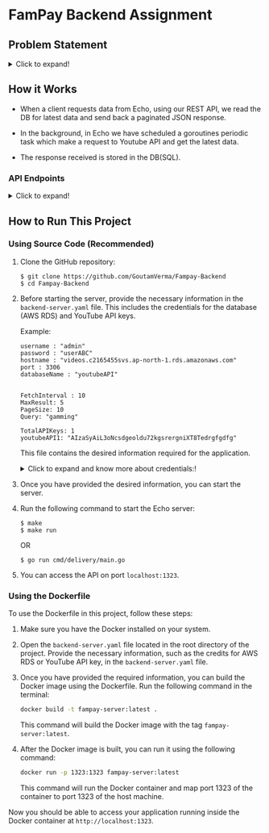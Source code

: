 # FamPay Backend Assignment

## Problem Statement

<details>
  <summary>Click to expand!</summary>

### Basic Requirements:

- Server should call the YouTube API continuously in background (async) with some interval (say 10 seconds) for fetching the latest videos for a predefined search query and should store the data of videos (specifically these fields - Video title, description, publishing datetime, thumbnails URLs and any other fields you require) in a database with proper indexes.
- A GET API which returns the stored video data in a paginated response sorted in descending order of published datetime.
- It should be scalable and optimised.

### Bonus Points:

- [x] Add support for supplying multiple API keys so that if quota is exhausted on one, it automatically uses the next available key.

- [x] Make a dashboard to view the stored videos with filters and sorting options (optional)

### Instructions:
- ou are free to choose any search query, for example: official, cricket, football etc. (choose something that has high frequency of video uploads)
- Try and keep your commit messages clean, and leave comments explaining what you are doing wherever it makes sense.
- Also try and use meaningful variable/function names, and maintain indentation and code style.
- Submission should have a `README` file containing instructions to run the server and test the API.
- Accepted language & Framework
    1. Python (DRF, Django, Flask, etc)
    2. GoLang
- Send your submission (Git repository) link at hiring@fampay.in

### Reference:
* [YouTube data v3 API](https://developers.google.com/youtube/v3/getting-started)
* [Search API reference](https://developers.google.com/youtube/v3/docs/search/list)
* To fetch the latest videos you need to specify these: ```type=video, order=date, publishedAfter=<SOME_DATE_TIME>```
Without publishedAfter, it will give you cached results which will be too old
</details>

## How it Works
- When a client requests data from Echo, using our REST API, we read the DB for latest data and send back a paginated JSON response.

- In the background, in Echo we have scheduled a goroutines periodic task which make a request to Youtube API and get the latest data.

- The response received is stored in the DB(SQL).

### API Endpoints
<details>
  <summary>Click to expand!</summary>

## Endpoints
  1. **Get Value**
     - Endpoint: `/v1/getVideos`
     - Method: `GET`
     - Parameters: `None`
     - Example: `curl -X GET "http://localhost:1323/v1/getVideos"`
     - Response: 
       ```json
        [{
            "title": "free fire dedicated to God sree RAM 🙏🙏🙏🙏🙏🙏🙏#SHORS # GAMMING #newsong",
            "description": "",
            "thumbnails": "https://i.ytimg.com/vi/r1Kfqj2mp2o/default.jpg",
            "published_at": "2024-01-25T03:33:02Z"
        },
        {
            "title": "Who else is playing in the fncs!! #fncs #tournament #fortnite #pc #gamming",
            "description": "",
            "thumbnails": "https://i.ytimg.com/vi/LGeDV7X2A50/default.jpg",
            "published_at": "2024-01-26T00:37:02Z"
        }]
       ```

  2. **Delete all data:**
     - Endpoint: `/v1/deleteVideos`
     - Method: `GET`
     - Parameters: `None`
     - Example: `curl -X GET "http://localhost:1323/v1/deleteVideos`
     - Response:
       ```json
       "Deleted"
       ```
</details>


## How to Run This Project

### Using Source Code (Recommended)

1. Clone the GitHub repository:
    ```
    $ git clone https://github.com/GoutamVerma/Fampay-Backend
    $ cd Fampay-Backend
    ```

2. Before starting the server, provide the necessary information in the `backend-server.yaml` file. This includes the credentials for the database (AWS RDS) and YouTube API keys. 

    Example:

    ```
    username : "admin"
    password : "userABC"
    hostname : "videos.c2165455svs.ap-north-1.rds.amazonaws.com"
    port : 3306 
    databaseName : "youtubeAPI"


    FetchInterval : 10
    MaxResult: 5
    PageSize: 10
    Query: "gamming"

    TotalAPIKeys: 1
    youtubeAPI1: "AIzaSyAiL3oNcsdgeoldu72kgsrergniXT8Tedrgfgdfg"
    ```

    This file contains the desired information required for the application.
    <details>
    <summary>Click to expand and know more about credentials:!</summary>
      
     
      - `username`: The username for the database connection.
      - `password`: The password for the database connection.
      - `hostname`: The hostname of the database server.
      - `port`: The port number for the database connection.
      - `databaseName`: The name of the database.
      
      Result based information:
      - `FetchInterval`: The time interval for fetching data.
      - `MaxResult`: The maximum number of results to fetch from YouTube.
      - `PageSize`: The size of each page for pagination.
      - `Query`: The search query for fetching specific data.
      
      YouTube API information:
      - `TotalAPIKeys`: The total number of API keys available.
      - `youtubeAPI1`: The first YouTube API key to be used.
    

    </details>
   


3. Once you have provided the desired information, you can start the server.

4. Run the following command to start the Echo server:
    ```
    $ make
    $ make run
    ```

    OR

    ```
    $ go run cmd/delivery/main.go
    ```
5. You can access the API on port `localhost:1323`.

### Using the Dockerfile

To use the Dockerfile in this project, follow these steps:

1. Make sure you have the Docker installed on your system.

2. Open the `backend-server.yaml` file located in the root directory of the project. Provide the necessary information, such as the credits for AWS RDS or YouTube API key, in the `backend-server.yaml` file.

3. Once you have provided the required information, you can build the Docker image using the Dockerfile. Run the following command in the terminal:

    ```bash
    docker build -t fampay-server:latest .
    ```

    This command will build the Docker image with the tag `fampay-server:latest`.

4. After the Docker image is built, you can run it using the following command:

    ```bash
    docker run -p 1323:1323 fampay-server:latest
    ```

    This command will run the Docker container and map port 1323 of the container to port 1323 of the host machine.

Now you should be able to access your application running inside the Docker container at `http://localhost:1323`.

